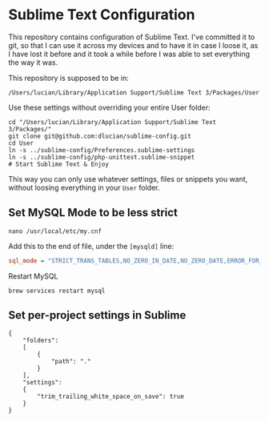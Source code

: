 # Sublime Text Configuration

This repository contains configuration of Sublime Text. I've
committed it to git, so that I can use it across my devices and
to have it in case I loose it, as I have lost it before and it
took a while before I was able to set everything the way it was.

This repository is supposed to be in:

```
/Users/lucian/Library/Application Support/Sublime Text 3/Packages/User
```

Use these settings without overriding your entire User folder:

```shell
cd "/Users/lucian/Library/Application Support/Sublime Text 3/Packages/"
git clone git@github.com:dlucian/sublime-config.git
cd User
ln -s ../sublime-config/Preferences.sublime-settings
ln -s ../sublime-config/php-unittest.sublime-snippet
# Start Sublime Text & Enjoy
```

This way you can only use whatever settings, files or snippets you want,
without loosing everything in your `User` folder. 

## Set MySQL Mode to be less strict

```shell
nano /usr/local/etc/my.cnf
```

Add this to the end of file, under the `[mysqld]` line:

```ini
sql_mode = "STRICT_TRANS_TABLES,NO_ZERO_IN_DATE,NO_ZERO_DATE,ERROR_FOR_DIVISION_BY_ZERO,NO_AUTO_CREATE_USER,NO_ENGINE_SUBSTITUTION"
```

Restart MySQL

```shell
brew services restart mysql
```

## Set per-project settings in Sublime

```
{
	"folders":
	[
		{
			"path": "."
		}
	],
	"settings":
	{
        "trim_trailing_white_space_on_save": true
	}
}
```
